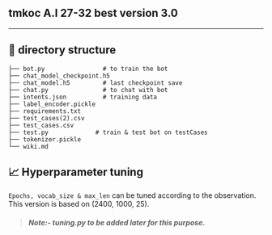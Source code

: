 ## **tmkoc A.I 27-32 best version 3.0**
---
## 📁 directory structure

```
├── bot.py                # to train the bot
├── chat_model_checkpoint.h5
├── chat_model.h5         # last checkpoint save
├── chat.py               # to chat with bot
├── intents.json          # training data
├── label_encoder.pickle  
├── requirements.txt
├── test_cases(2).csv
├── test_cases.csv
├── test.py             # train & test bot on testCases
├── tokenizer.pickle
└── wiki.md
```
## 📈 Hyperparameter tuning
`Epochs, vocab_size & max_len` can be tuned according to the observation. This version is based on (2400, 1000, 25). 
> #### _Note:- tuning.py to be added later for this purpose._


